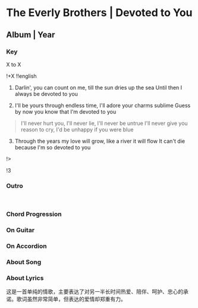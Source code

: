 # The Everly Brothers | Devoted to You
## Album | Year

### Key
X to X
&nbsp;

!+X
!!english


1. Darlin', you can count on me, till the sun dries up the sea
   Until then I always be devoted to you

2. I'll be yours through endless time, I'll adore your charms sublime
   Guess by now you know that I'm devoted to you

> I'll never hurt you, I'll never lie, I'll never be untrue
> I'll never give you reason to cry, I'd be unhappy if you were blue

3. Through the years my love will grow, like a river it will flow
   It can't die because I'm so devoted to you

!>

!3

### Outro


&nbsp;&nbsp;

### Chord Progression


### On Guitar


### On Accordion


### About Song


### About Lyrics
这是一首单纯的情歌，主要表达了对另一半长时间热爱、陪伴、呵护、忠心的承诺。歌词虽然非常简单，但表达的爱情却郑重有力。